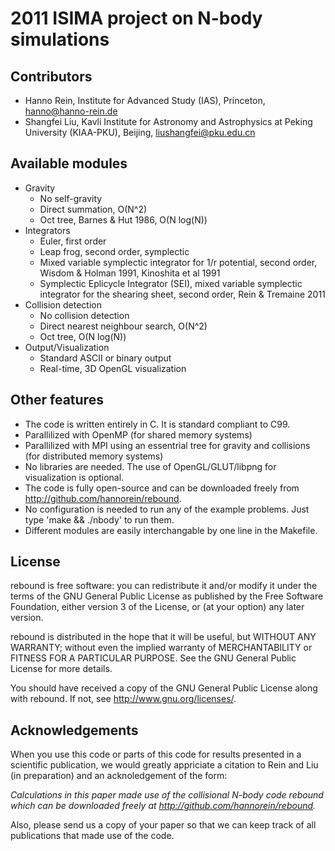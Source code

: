 2011 ISIMA project on N-body simulations
========================================

Contributors
------------
* Hanno Rein, Institute for Advanced Study (IAS), Princeton, <hanno@hanno-rein.de>
* Shangfei Liu, Kavli Institute for Astronomy and Astrophysics at Peking University (KIAA-PKU), Beijing, <liushangfei@pku.edu.cn>
  
Available modules
-----------------
* Gravity
   - No self-gravity
   - Direct summation, O(N^2)
   - Oct tree, Barnes & Hut 1986, O(N log(N))
* Integrators
   - Euler, first order
   - Leap frog, second order, symplectic
   - Mixed variable symplectic integrator for 1/r potential, second order, Wisdom & Holman 1991, Kinoshita et al 1991
   - Symplectic Eplicycle Integrator (SEI), mixed variable symplectic integrator for the shearing sheet, second order, Rein & Tremaine 2011
* Collision detection
   - No collision detection
   - Direct nearest neighbour search, O(N^2)
   - Oct tree, O(N log(N))
* Output/Visualization
   - Standard ASCII or binary output 
   - Real-time, 3D OpenGL visualization

Other features
--------------
* The code is written entirely in C. It is standard compliant to C99.
* Parallilized with OpenMP (for shared memory systems)
* Parallilized with MPI using an essentrial tree for gravity and collisions (for distributed memory systems)
* No libraries are needed. The use of OpenGL/GLUT/libpng for visualization is optional.
* The code is fully open-source and can be downloaded freely from http://github.com/hannorein/rebound.
* No configuration is needed to run any of the example problems. Just type 'make && ./nbody' to run them.
* Different modules are easily interchangable by one line in the Makefile.
  
License
-------
rebound is free software: you can redistribute it and/or modify
it under the terms of the GNU General Public License as published by
the Free Software Foundation, either version 3 of the License, or
(at your option) any later version.

rebound is distributed in the hope that it will be useful,
but WITHOUT ANY WARRANTY; without even the implied warranty of
MERCHANTABILITY or FITNESS FOR A PARTICULAR PURPOSE.  See the
GNU General Public License for more details.

You should have received a copy of the GNU General Public License
along with rebound.  If not, see <http://www.gnu.org/licenses/>.

Acknowledgements
----------------
When you use this code or parts of this code for results presented in a scientific publication, we would greatly appriciate a citation to Rein and Liu (in preparation) and an acknoledgement of the form: 

_Calculations in this paper made use of the collisional N-body code rebound which can be downloaded freely at http://github.com/hannorein/rebound._

Also, please send us a copy of your paper so that we can keep track of all publications that made use of the code.
